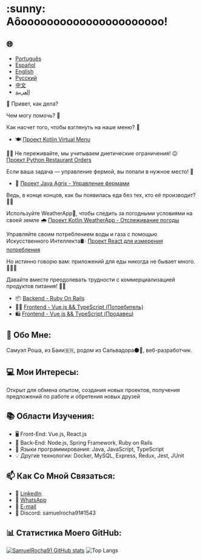 <h1>:sunny: Аôoooooooooooooooooooooo! </h1>

<h2>🌐</h2>
<ul>
  <li><a href="https://github.com/SamuelRocha91/SamuelRocha91/blob/main/README.md" target="_blank">Português</a></li>
  <li><a href="https://github.com/SamuelRocha91/SamuelRocha91/blob/main/README_SP.MD" target="_blank">Español</a></li>
  <li><a href="https://github.com/SamuelRocha91/SamuelRocha91/blob/main/README_EN.MD" target="_blank">English</a></li>
  <li><a href="https://github.com/SamuelRocha91/SamuelRocha91/blob/main/README_язык.md" target="_blank">Русский</a></li>
  <li><a href="https://github.com/SamuelRocha91/SamuelRocha91/blob/main/README_华语.md" target="_blank">中文</a></li>
  <li><a href="https://github.com/SamuelRocha91/SamuelRocha91/blob/main/README_ar.md" target="_blank">العربية</a></li>
</ul>

👋 Привет, как дела?

<div>
  <p>Чем могу помочь? 🥰</p>
  <p>Как насчет того, чтобы взглянуть на наше меню? 🧾</p>
  <ul>
    <li>
      🍽️ <a href="https://github.com/SamuelRocha91/kotlinVirtualMenu" target="_blank">Проект Kotlin Virtual Menu</a>
    </li>
  </ul>
  <p>
    👩‍🍳 Не переживайте, мы учитываем диетические ограничения! 😉
      <a href="https://github.com/SamuelRocha91/restaurantOrders" target="_blank">Проект Python Restaurant Orders</a>
  </p>
</div>

<p>Если ваша задача — управление фермой, вы попали в нужное место! 🎯</p>
<ul>
  <li>🌾 <a href="https://github.com/SamuelRocha91/Agrix" target="_blank">Проект Java Agrix - Управление фермами</a></li>
</ul>
<p>Ведь, в конце концов, как бы появилась еда без тех, кто её производит? 🤔👀</p>

<p>Используйте WeatherApp📱, чтобы следить за погодными условиями на своей земле 🌧️ <a href="https://github.com/SamuelRocha91/kotlinWeatherApp/blob/main/README_ru.md" target="_blank">Проект Kotlin WeatherApp - Отслеживание погоды</a></p>

<p>Управляйте своим потреблением воды и газа с помощью Искусственного Интеллекта🛢️💧 <a href="https://github.com/SamuelRocha91/precisionReactApplication/blob/main/README_ru.md"" target="_blank">Проект React для измерения потребления</a></p>

<p>Но истинно говорю вам: приложений для еды никогда не бывает много. 🤪🚀🤷 </p>
<p>Давайте вместе преодолевать трудности с коммерциализацией продуктов питания! 💯🥗</p>
<ul>
  <li>📦 <a href="https://github.com/SamuelRocha91/delivery_back" target="_blank">Backend - Ruby On Rails</a></li>
  <li>👨‍💻 <a href="https://github.com/SamuelRocha91/consumy" target="_blank">Frontend - Vue.js && TypeScript (Потребитель)</a></li>
  <li>🛍️ <a href="https://github.com/SamuelRocha91/seller_application" target="_blank">Frontend - Vue.js && TypeScript (Продавец)</a></li>
</ul>

<h2>🧑 Обо Мне:</h2>
<p>Самуэл Роша, из Баии🇧🇷, родом из Сальвадора⚫🔴, веб-разработчик.</p>

<h2>💻 Мои Интересы:</h2>
<p>Открыт для обмена опытом, создания новых проектов, получения предложений по работе и обретения новых друзей</p>

<h2>📚 Области Изучения:</h2>
<ul>
  <li>🖥️ Front-End: Vue.js, React.js</li>
  <li>📡 Back-End: Node.js, Spring Framework, Ruby on Rails</li>
  <li>📖 Языки программирования: Java, JavaScript, TypeScript</li>
  <li>💡 Другие технологии: Docker, MySQL, Express, Redux, Jest, JUnit</li>
</ul>

<h2>📫 Как Со Мной Связаться:</h2>
<ul>
  <li>💼 <a href="https://www.linkedin.com/in/samuel-rocha-88278224a/" target="_blank">LinkedIn</a></li>
  <li>📱 <a href="https://wa.me/71992594946" target="_blank">WhatsApp</a></li>
  <li>📧 <a href="mailto:samuel_sr@hotmail.com.br">E-mail</a></li>
  <li>💬 Discord: samuelrocha91#1543</li>
</ul>

<h2>📊 Статистика Моего GitHub:</h2>

[![SamuelRocha91 GitHub stats](https://github-readme-stats.vercel.app/api?username=SamuelRocha91)](https://github.com/SamuelRocha91/github-readme-stats)
![Top Langs](https://github-readme-stats.vercel.app/api/top-langs/?username=SamuelRocha91&langs_count=8&layout=compact)
